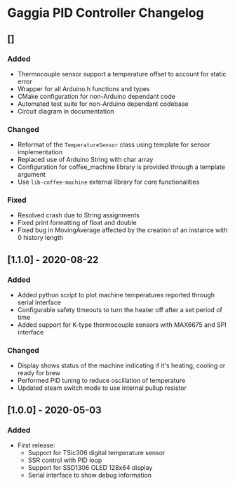 # Gaggia PID Controller Changelog

## []
### Added
- Thermocouple sensor support a temperature offset to account for static error
- Wrapper for all Arduino.h functions and types
- CMake configuration for non-Arduino dependant code
- Automated test suite for non-Arduino dependant codebase
- Circuit diagram in documentation

### Changed
- Reformat of the `TemperatureSensor` class using template for sensor implementation
- Replaced use of Arduino String with char array
- Configuration for coffee_machine library is provided through a template argument
- Use `lib-coffee-machine` external library for core functionalities

### Fixed
- Resolved crash due to String assignments
- Fixed print formatting of float and double
- Fixed bug in MovingAverage affected by the creation of an instance with 0 history length

## [1.1.0] - 2020-08-22
### Added
- Added python script to plot machine temperatures reported through serial interface
- Configurable safety timeouts to turn the heater off after a set period of time
- Added support for K-type thermocouple sensors with MAX6675 and SPI interface

### Changed
- Display shows status of the machine indicating if it's heating, cooling or ready for brew
- Performed PID tuning to reduce oscillation of temperature
- Updated steam switch mode to use internal pullup resistor

## [1.0.0] - 2020-05-03
### Added
- First release:
  - Support for TSic306 digital temperature sensor
  - SSR control with PID loop
  - Support for SSD1306 OLED 128x64 display
  - Serial interface to show debug information
